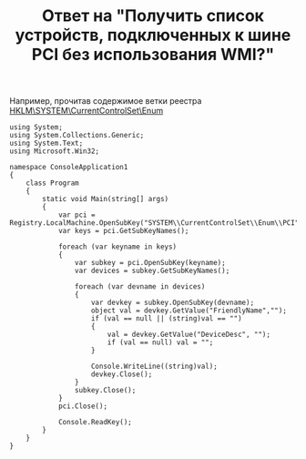 ﻿---
title: "Ответ на \"Получить список устройств, подключенных к шине PCI без использования WMI?\""
se.owner.user_id: 240512
se.owner.display_name: "MSDN.WhiteKnight"
se.owner.link: "https://ru.stackoverflow.com/users/240512/msdn-whiteknight"
se.answer_id: 880754
se.question_id: 880627
se.post_type: answer
se.is_accepted: True
---
<p>Например, прочитав содержимое ветки реестра <a href="https://docs.microsoft.com/en-us/windows-hardware/drivers/install/hklm-system-currentcontrolset-enum-registry-tree" rel="nofollow noreferrer">HKLM\SYSTEM\CurrentControlSet\Enum</a></p>

<pre><code>using System;
using System.Collections.Generic;
using System.Text;
using Microsoft.Win32;

namespace ConsoleApplication1
{
    class Program
    {       
        static void Main(string[] args)
        {
            var pci = Registry.LocalMachine.OpenSubKey("SYSTEM\\CurrentControlSet\\Enum\\PCI");
            var keys = pci.GetSubKeyNames();

            foreach (var keyname in keys)
            {
                var subkey = pci.OpenSubKey(keyname);
                var devices = subkey.GetSubKeyNames();

                foreach (var devname in devices)
                {
                    var devkey = subkey.OpenSubKey(devname);
                    object val = devkey.GetValue("FriendlyName","");
                    if (val == null || (string)val == "")
                    {
                        val = devkey.GetValue("DeviceDesc", "");
                        if (val == null) val = "";
                    }

                    Console.WriteLine((string)val);
                    devkey.Close();
                }
                subkey.Close();
            }
            pci.Close();

            Console.ReadKey();            
        }
    }
}
</code></pre>
